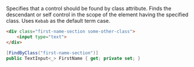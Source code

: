 Specifies that a control should be found by class attribute. Finds the descendant or self control in the scope of the element having the specified class. Uses `Kebab` as the default term case.

```html
<div class="first-name-section some-other-class">
    <input type="text">
</div>
```
```cs
[FindByClass("first-name-section")]
public TextInput<_> FirstName { get; private set; }
```
